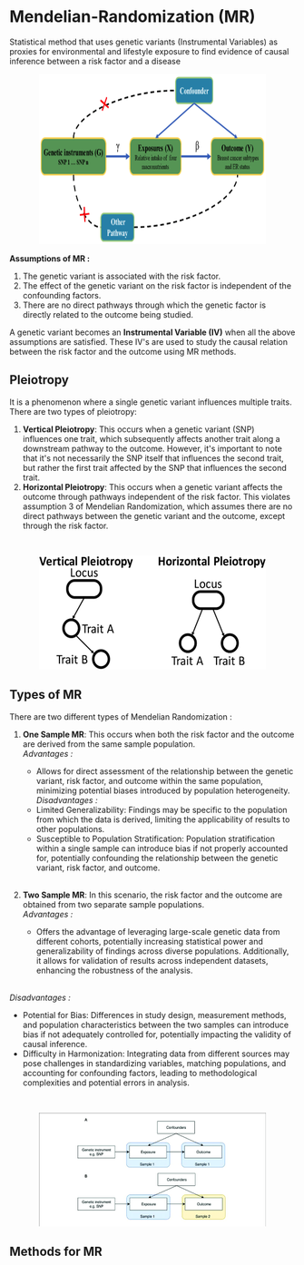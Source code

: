 # Mendelian-Randomization (MR)
Statistical method that uses genetic variants (Instrumental Variables) as proxies for environmental and lifestyle exposure to find evidence of causal inference between a risk factor and a disease

<p align="center">
  <img src="MR.png" width="400" height="300" alt="Alt Text">
</p>

**Assumptions of MR :**
1. The genetic variant is associated with the risk factor.
2. The effect of the genetic variant on the risk factor is independent of the confounding factors.
3. There are no direct pathways through which the genetic factor is directly related to the outcome being studied.

A genetic variant becomes an **Instrumental Variable (IV)** when all the above assumptions are satisfied. These IV's are used to study the causal relation between the risk factor and the outcome using MR methods.

## Pleiotropy 

It is a phenomenon where a single genetic variant influences multiple traits.
There are two types of pleiotropy:
1. **Vertical Pleiotropy**: This occurs when a genetic variant (SNP) influences one trait, which subsequently affects another trait along a downstream pathway to the outcome. However, it's important to note that it's not necessarily the SNP itself that influences the second trait, but rather the first trait affected by the SNP that influences the second trait.
2. **Horizontal Pleiotropy**: This occurs when a genetic variant affects the outcome through pathways independent of the risk factor. This violates assumption 3 of Mendelian Randomization, which assumes there are no direct pathways between the genetic variant and the outcome, except through the risk factor.
<br>
<p align="center">
  <img src="Schematic-of-different-types-of-pleiotropy-Previous-studies-distinguish-between-vertical.png" width="400" height="200" alt="Alt Text">
</p>

## Types of MR
There are two different types of Mendelian Randomization :
1. **One Sample MR**: This occurs when both the risk factor and the outcome are derived from the same sample population.
   <br> 
_Advantages :_
   * Allows for direct assessment of the relationship between the genetic variant, risk factor, and outcome within the same population, minimizing potential biases introduced by population heterogeneity. <br>
_Disadvantages :_
   * Limited Generalizability: Findings may be specific to the population from which the data is derived, limiting the applicability of results to other populations.
   * Susceptible to Population Stratification: Population stratification within a single sample can introduce bias if not properly accounted for, potentially confounding the relationship between the genetic variant, risk factor, and outcome.
   <br>

2. **Two Sample MR**: In this scenario, the risk factor and the outcome are obtained from two separate sample populations.
   <br>
_Advantages :_
   * Offers the advantage of leveraging large-scale genetic data from different cohorts, potentially increasing statistical power and generalizability of findings across diverse populations. Additionally, it allows for validation of results across independent datasets, enhancing the robustness of the analysis. 
   <br>
_Disadvantages :_
   * Potential for Bias: Differences in study design, measurement methods, and population characteristics between the two samples can introduce bias if not adequately controlled for, potentially impacting the validity of causal inference.
   * Difficulty in Harmonization: Integrating data from different sources may pose challenges in standardizing variables, matching populations, and accounting for confounding factors, leading to methodological complexities and potential errors in analysis.
<br>

<p align="center">
  <img src="One-sample-and-two-sample-Mendelian-randomization-study-designs-A-One-sample.png" width="400" height="200" alt="Alt Text">
</p>

## Methods for MR








